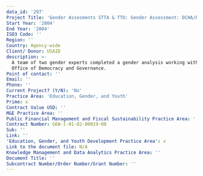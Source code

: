 ```yaml
---
data_id: '297'
Project Title: 'Gender Assesments STTA & TTO: Gender Assessment: DCHA/DG Strategy (TDY 39)'
Start Year: '2004'
End Year: '2004'
ISO3 Code: ''
Region: ''
Country: Agency-wide
Client/ Donor: USAID
description: >-
  A team of two gender experts completed a gender analysis working with the
  Office of Democracy and Governance.
Point of contact: ''
Email: ''
Phone: ''
Current Project? (Y/N): 'No'
Practice Area: 'Education, Gender, and Youth'
Prime: x
Contract Value USD: ''
M&E Practice Area: ''
Public Financial Management and Fiscal Sustainability Practice Area: ''
Contract Number: GEW-I-01-02-00019-00
Sub: ''
Link: ''
'Education, Gender, and Youth Development Practice Area': x
Link to the document file: N/A
Knowledge Management and Data Analytics Practice Area: ''
Document Title: ''
Subcontract Number/Order Number/Grant Number: ''
---
```

